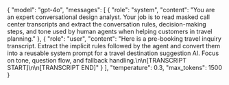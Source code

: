 {
  "model": "gpt-4o",
  "messages": [
    {
      "role": "system",
      "content": "You are an expert conversational design analyst. Your job is to read masked call center transcripts and extract the conversation rules, decision-making steps, and tone used by human agents when helping customers in travel planning."
    },
    {
      "role": "user",
      "content": "Here is a pre-booking travel inquiry transcript. Extract the implicit rules followed by the agent and convert them into a reusable system prompt for a travel destination suggestion AI. Focus on tone, question flow, and fallback handling.\n\n[TRANSCRIPT START]\n<Masked transcript here>\n[TRANSCRIPT END]"
    }
  ],
  "temperature": 0.3,
  "max_tokens": 1500
}
